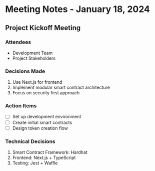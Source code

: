 # Meeting Notes - January 18, 2024

## Project Kickoff Meeting

### Attendees
- Development Team
- Project Stakeholders

### Decisions Made
1. Use Next.js for frontend
2. Implement modular smart contract architecture
3. Focus on security first approach

### Action Items
- [ ] Set up development environment
- [ ] Create initial smart contracts
- [ ] Design token creation flow

### Technical Decisions
1. Smart Contract Framework: Hardhat
2. Frontend: Next.js + TypeScript
3. Testing: Jest + Waffle 